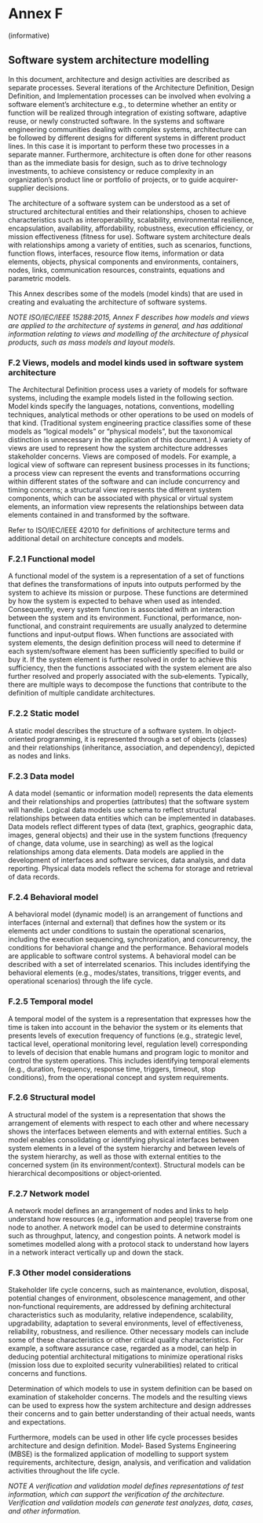 # Annex F

(informative)

## Software system architecture modelling

In this document, architecture and design activities are described as separate processes. Several iterations of the Architecture Definition, Design Definition, and Implementation processes can be involved when evolving a software element’s architecture e.g., to determine whether an entity or function will be realized through integration of existing software, adaptive reuse, or newly constructed software. In the systems and software engineering communities dealing with complex systems, architecture can be followed by different designs for different systems in different product lines. In this case it is important to perform these two processes in a separate manner. Furthermore, architecture is often done for other reasons than as the immediate basis for design, such as to drive technology investments, to achieve consistency or reduce complexity in an organization’s product line or portfolio of projects, or to guide acquirer‐supplier decisions.

The architecture of a software system can be understood as a set of structured architectural entities and their relationships, chosen to achieve characteristics such as interoperability, scalability, environmental resilience, encapsulation, availability, affordability, robustness, execution efficiency, or mission effectiveness (fitness for use). Software system architecture deals with relationships among a variety of entities, such as scenarios, functions, function flows, interfaces, resource flow items, information or data elements, objects, physical components and environments, containers, nodes, links, communication resources, constraints, equations and parametric models.

This Annex describes some of the models (model kinds) that are used in creating and evaluating the architecture of software systems.

*NOTE ISO/IEC/IEEE 15288:2015, Annex F describes how models and views are applied to the architecture of systems in general, and has additional information relating to views and modelling of the architecture of physical products, such as mass models and layout models.*

### F.2 Views, models and model kinds used in software system architecture

The Architectural Definition process uses a variety of models for software systems, including the example models listed in the following section. Model kinds specify the languages, notations, conventions, modelling techniques, analytical methods or other operations to be used on models of that kind. (Traditional system engineering practice classifies some of these models as “logical models” or “physical models”, but the taxonomical distinction is unnecessary in the application of this document.) A variety of views are used to represent how the system architecture addresses stakeholder concerns. Views are composed of models. For example, a logical view of software can represent business processes in its functions; a process view can represent the events and transformations occurring within different states of the software and can include concurrency and timing concerns; a structural view represents the different system components, which can be associated with physical or virtual system elements, an information view represents the relationships between data elements contained in and transformed by the software.

Refer to ISO/IEC/IEEE 42010 for definitions of architecture terms and additional detail on architecture concepts and models.

### F.2.1 Functional model

A functional model of the system is a representation of a set of functions that defines the transformations of inputs into outputs performed by the system to achieve its mission or purpose. These functions are determined by how the system is expected to behave when used as intended. Consequently, every system function is associated with an interaction between the system and its environment. Functional, performance, non‐functional, and constraint requirements are usually analyzed to determine functions and input‐output flows. When functions are associated with system elements, the design definition process will need to determine if each system/software element has been sufficiently specified to build or buy it. If the system element is further resolved in order to achieve this sufficiency, then the functions associated with the system element are also further resolved and properly associated with the sub‐elements. Typically, there are multiple ways to decompose the functions that contribute to the definition of multiple candidate architectures.

### F.2.2 Static model

A static model describes the structure of a software system. In object‐oriented programming, it is represented through a set of objects (classes) and their relationships (inheritance, association, and dependency), depicted as nodes and links.

### F.2.3 Data model

A data model (semantic or information model) represents the data elements and their relationships and properties (attributes) that the software system will handle. Logical data models use schema to reflect structural relationships between data entities which can be implemented in databases. Data models reflect different types of data (text, graphics, geographic data, images, general objects) and their use in the system functions (frequency of change, data volume, use in searching) as well as the logical relationships among data elements. Data models are applied in the development of interfaces and software services, data analysis, and data reporting. Physical data models reflect the schema for storage and retrieval of data records.

### F.2.4 Behavioral model

A behavioral model (dynamic model) is an arrangement of functions and interfaces (internal and external) that defines how the system or its elements act under conditions to sustain the operational scenarios, including the execution sequencing, synchronization, and concurrency, the conditions for behavioral change and the performance. Behavioral models are applicable to software control systems. A behavioral model can be described with a set of interrelated scenarios. This includes identifying the behavioral elements (e.g., modes/states, transitions, trigger events, and operational scenarios) through the life cycle.

### F.2.5 Temporal model

A temporal model of the system is a representation that expresses how the time is taken into account in the behavior the system or its elements that presents levels of execution frequency of functions (e.g., strategic level, tactical level, operational monitoring level, regulation level) corresponding to levels of decision that enable humans and program logic to monitor and control the system operations. This includes identifying temporal elements (e.g., duration, frequency, response time, triggers, timeout, stop conditions), from the operational concept and system requirements.

### F.2.6 Structural model

A structural model of the system is a representation that shows the arrangement of elements with respect to each other and where necessary shows the interfaces between elements and with external entities. Such a model enables consolidating or identifying physical interfaces between system elements in a level of the system hierarchy and between levels of the system hierarchy, as well as those with external entities to the concerned system (in its environment/context). Structural models can be hierarchical decompositions or object‐oriented.

### F.2.7 Network model

A network model defines an arrangement of nodes and links to help understand how resources (e.g., information and people) traverse from one node to another. A network model can be used to determine constraints such as throughput, latency, and congestion points. A network model is sometimes modelled along with a protocol stack to understand how layers in a network interact vertically up and down the stack.

### F.3 Other model considerations

Stakeholder life cycle concerns, such as maintenance, evolution, disposal, potential changes of environment, obsolescence management, and other non‐functional requirements, are addressed by defining architectural characteristics such as modularity, relative independence, scalability, upgradability, adaptation to several environments, level of effectiveness, reliability, robustness, and resilience. Other necessary models can include some of these characteristics or other critical quality characteristics. For example, a software assurance case, regarded as a model, can help in deducing potential architectural mitigations to minimize operational risks (mission loss due to exploited security vulnerabilities) related to critical concerns and functions.

Determination of which models to use in system definition can be based on examination of stakeholder concerns. The models and the resulting views can be used to express how the system architecture and design addresses their concerns and to gain better understanding of their actual needs, wants and expectations.

Furthermore, models can be used in other life cycle processes besides architecture and design definition. Model‐ Based Systems Engineering (MBSE) is the formalized application of modelling to support system requirements, architecture, design, analysis, and verification and validation activities throughout the life cycle.

*NOTE A verification and validation model defines representations of test information, which can support the verification of the architecture. Verification and validation models can generate test analyzes, data, cases, and other information.*